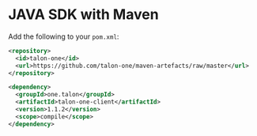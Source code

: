 # JAVA SDK with Maven

Add the following to your `pom.xml`:

```xml
<repository>
  <id>talon-one</id>
  <url>https://github.com/talon-one/maven-artefacts/raw/master</url>
</repository>
```

```xml
<dependency>
  <groupId>one.talon</groupId>
  <artifactId>talon-one-client</artifactId>
  <version>1.1.2</version>
  <scope>compile</scope>
</dependency>
```

